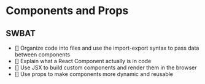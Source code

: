 # Components and Props
## SWBAT
 - [] Organize code into files and use the import-export syntax to pass data between components
 - [] Explain what a React Component actually is in code
 - [] Use JSX to build custom components and render them in the browser
 - [] Use props to make components more dynamic and reusable